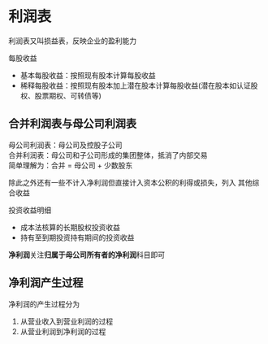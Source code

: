 # 利润表

利润表又叫损益表，反映企业的盈利能力

每股收益

- 基本每股收益：按照现有股本计算每股收益
- 稀释每股收益：按照现有股本加上潜在股本计算每股收益(潜在股本如认证股权、股票期权、可转债等)

## 合并利润表与母公司利润表

母公司利润表：母公司及控股子公司 <br>
合并利润表：母公司和子公司形成的集团整体，抵消了内部交易 <br>
简单理解为：合并 = 母公司 + 少数股东 <br>

除此之外还有一些不计入净利润但直接计入资本公积的利得或损失，列入 其他综合收益 <br>

投资收益明细

- 成本法核算的长期股权投资收益
- 持有至到期投资持有期间的投资收益

**净利润**关注**归属于母公司所有者的净利润**科目即可

## 净利润产生过程

净利润的产生过程分为

1. 从营业收入到营业利润的过程
2. 从营业利润到净利润的过程
